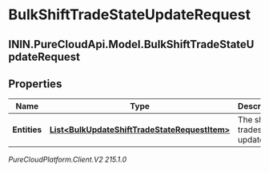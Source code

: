 # BulkShiftTradeStateUpdateRequest

## ININ.PureCloudApi.Model.BulkShiftTradeStateUpdateRequest

## Properties

|Name | Type | Description | Notes|
|------------ | ------------- | ------------- | -------------|
| **Entities** | [**List&lt;BulkUpdateShiftTradeStateRequestItem&gt;**](BulkUpdateShiftTradeStateRequestItem) | The shift trades to update | |



_PureCloudPlatform.Client.V2 215.1.0_
